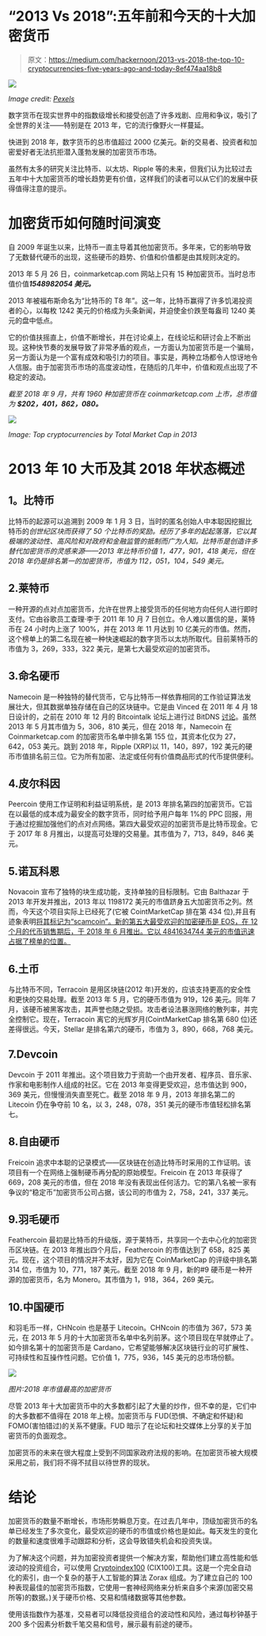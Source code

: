 # “2013 Vs 2018”:五年前和今天的十大加密货币

> 原文：<https://medium.com/hackernoon/2013-vs-2018-the-top-10-cryptocurrencies-five-years-ago-and-today-8ef474aa18b8>

![](img/64bca85087248f46a1422f75d4be0cc3.png)

*Image credit:* [*Pexels*](https://www.pexels.com/photo/silver-round-coins-210590/)

数字货币在现实世界中的指数级增长和接受创造了许多戏剧、应用和争议，吸引了全世界的关注——特别是在 2013 年，它的流行像野火一样蔓延。

快进到 2018 年，数字货币的总市值超过 2000 亿美元。新的交易者、投资者和加密爱好者无法抗拒潜入蓬勃发展的加密货币市场。

虽然有太多的研究关注比特币、以太坊、Ripple 等的未来，但我们认为比较过去五年中十大加密货币的增长趋势更有价值，这样我们的读者可以从它们的发展中获得值得注意的提示。

# **加密货币如何随时间演变**

自 2009 年诞生以来，比特币一直主导着其他加密货币。多年来，它的影响导致了无数替代硬币的出现，这些硬币的趋势、价值和价值都是由其规则决定的。

2013 年 5 月 26 日，coinmarketcap.com 网站上只有 15 种加密货币。当时总市值价值***1548982054 美元。***

2013 年被福布斯命名为“比特币的 T8 年”。这一年，比特币赢得了许多饥渴投资者的心，以每枚 1242 美元的价格成为头条新闻，并迫使金价跌至每盎司 1240 美元的盘中低点。

它的价值扶摇直上，价值不断增长，并在讨论桌上，在线论坛和研讨会上不断出现。这种快节奏的发展导致了非常矛盾的观点，一方面认为加密货币是一个骗局，另一方面认为是一个富有成效和吸引力的项目。事实是，两种立场都令人惊讶地令人信服。由于加密货币市场的高度波动性，在随后的几年中，价值和观点出现了不稳定的波动。

*截至 2018 年 9 月，共有 1960 种加密货币在 coinmarketcap.com 上市，总市值为* ***$202，401，862，080。***

![](img/ac207eb623a1ccc38a3908cbe416c60a.png)

*Image: Top cryptocurrencies by Total Market Cap in 2013*

# 2013 年 10 大币及其 2018 年状态概述

## **1。比特币**

比特币的起源可以追溯到 2009 年 1 月 3 日，当时的匿名创始人中本聪因挖掘比特币的*创世纪区块而获得了 50 个比特币的奖励。经历了多年的起起落落，它以其极端的波动性、高风险和对政府和金融监管的抵制而广为人知。比特币是创造许多替代加密货币的灵感来源——2013 年比特币价值 1，477，901，418 美元，但在 2018 年仍是排名第一的加密货币，市值为 112，051，104，549 美元。*

## 2.莱特币

一种开源的点对点加密货币，允许在世界上接受货币的任何地方向任何人进行即时支付。它由谷歌员工查理·李于 2011 年 10 月 7 日创立。令人难以置信的是，莱特币在 24 小时内上涨了 100%，并在 2013 年 11 月达到 10 亿美元的市值。然而，这个榜单上的第二名现在被一种快速崛起的数字货币以太坊所取代。目前莱特币的市值为 3，269，333，322 美元，是第七大最受欢迎的加密货币。

## 3.命名硬币

Namecoin 是一种独特的替代货币，它与比特币一样依靠相同的工作验证算法发展壮大，但其数据单独存储在自己的区块链中。它是由 Vinced 在 2011 年 4 月 18 日设计的，之前在 2010 年 12 月的 Bitcointalk 论坛上进行过 BitDNS [讨论](https://bitcointalk.org/index.php?topic=1790.msg28696#msg28696)。虽然 2013 年 5 月其市值为 5，306，810 美元，但在 2018 年，Namecoin 在 Coinmarketcap.com 的加密货币名单中排名第 155 位，其资本化仅为 27，642，053 美元。跳到 2018 年，Ripple (XRP)以 11，140，897，192 美元的硬币市值排名前三位。它为所有加密、法定或任何有价值商品形式的代币提供便利。

## 4.皮尔科因

Peercoin 使用工作证明和利益证明系统，是 2013 年排名第四的加密货币。它旨在以最低的成本成为最安全的数字货币，同时给予用户每年 1%的 PPC 回报，用于通过挖掘加强他们的点对点网络。第四大最受欢迎的加密货币是比特币现金。它于 2017 年 8 月推出，以提高可处理的交易量。其市值为 7，713，849，846 美元。

## 5.诺瓦科恩

Novacoin 宣布了独特的块生成功能，支持单独的目标限制。它由 Balthazar 于 2013 年开发并推出，2013 年以 1198172 美元的市值跻身五大加密货币之列。然而，今天这个项目实际上已经死了(它被 CointMarketCap 排在第 434 位),并且有迹象表明[将其标记为“scamcoin”。新的第五大最受欢迎的加密硬币是 EOS，在 12 个月的代币销售期后，于 2018 年 6 月推出。它以 4841634744 美元的市值迅速占据了榜单的位置。](https://bitcointalk.org/index.php?topic=143221.0)

## 6.土币

与比特币不同，Terracoin 是用区块链(2012 年)开发的，应该支持更高的安全性和更快的交易处理。截至 2013 年 5 月，它的硬币市值为 919，126 美元。同年 7 月，该硬币被黑客攻击，其声誉也随之受损。攻击者设法暴涨网络的散列率，并完全控制它。现在，Terracoin 离它的光辉岁月(CointMarketCap 排名第 680 位)还差得很远。今天，Stellar 是排名第六的硬币，市值为 3，890，668，768 美元。

## 7.Devcoin

Devcoin 于 2011 年推出。这个项目致力于资助一个由开发者、程序员、音乐家、作家和电影制作人组成的社区。它在 2013 年变得更受欢迎，总市值达到 900，369 美元，但慢慢消失直至死亡。截至 2018 年 9 月，2013 年排名第二的 Litecoin 仍在争夺前 10 名，以 3，248，078，351 美元的硬币市值轻松排名第七。

## 8.自由硬币

Freicoin 追求中本聪的记录模式——区块链在创造比特币时采用的工作证明。该项目有一个在网络上强制硬币再分配的原始模型。Freicoin 在 2013 年获得了 669，208 美元的市值，但在 2018 年没有表现出任何活力。它的第八名被一家有争议的“稳定币”加密货币公司占据，该公司的市值为 2，758，241，337 美元。

## 9.羽毛硬币

Feathercoin 最初是比特币的升级版，源于莱特币，共享同一个去中心化的加密货币区块链。在 2013 年推出四个月后，Feathercoin 的市值达到了 658，825 美元。现在，这个项目的情况并不太好，因为它在 CoinMarketCap 的评级中排名第 314 位，市值为 10，771，187 美元。截至 2018 年 9 月，新的#9 硬币是一种开源的加密货币，名为 Monero。其市值为 1，918，364，269 美元。

## 10.中国硬币

和羽毛币一样，CHNcoin 也是基于 Litecoin。CHNcoin 的市值为 367，573 美元，在 2013 年 5 月的十大加密货币名单中名列前茅。这个项目现在早就停止了。如今排名第十的加密货币是 Cardano，它希望能够解决区块链行业的可扩展性、可持续性和互操作性问题。它价值 1，775，936，145 美元的总市场份额。

![](img/d45a834d956724a0b577eab13a9dcfff.png)

*图片:2018 年市值最高的加密货币*

尽管 2013 年十大加密货币中的大多数都引起了大量的炒作，但不幸的是，它们中的大多数都不值得在 2018 年上榜。加密货币与 FUD(恐惧、不确定和怀疑)和 FOMO(害怕错过)的关系不健康。FUD 暗示了在论坛和社交媒体上分享的关于加密货币的负面观念。

加密货币的未来在很大程度上受到不同国家政府法规的影响。在加密货币被大规模采用之前，我们将不得不拭目以待世界的现状。

# 结论

加密货币的数量不断增长，市场形势瞬息万变。在过去几年中，顶级加密货币的名单已经发生了多次变化，最受欢迎的硬币的市值或价格也是如此。每天发生的变化的数量和速度很难手动跟踪和分析，这会导致错失机会和投资失误。

为了解决这个问题，并为加密投资者提供一个解决方案，帮助他们建立高性能和低波动的投资组合，可以使用 [Cryptoindex100](https://cryptoindex.io/) (CIX100)工具。这是一个完全自动化的索引，由一个复杂的基于人工智能的算法 Zorax 组成。为了建立自己的 100 种表现最佳的加密货币指数，它使用一套神经网络来分析来自多个来源(加密交易所等)的数据。)关于硬币价格、交易和情绪数据等其他参数。

使用该指数作为基准，交易者可以降低投资组合的波动性和风险，通过每秒钟基于 200 多个因素分析数千笔交易和信号，展示最有前途的硬币。